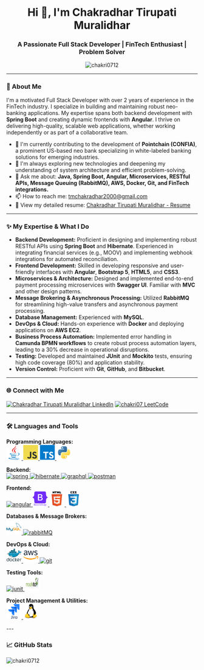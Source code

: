 <h1 align="center">Hi 👋, I'm Chakradhar Tirupati Muralidhar</h1>
<h3 align="center">A Passionate Full Stack Developer | FinTech Enthusiast | Problem Solver</h3>

<p align="center">
  <img src="https://komarev.com/ghpvc/?username=chakri0712&label=Profile%20views&color=0e75b6&style=flat" alt="chakri0712" />
</p>

---

### 🚀 About Me

I'm a motivated Full Stack Developer with over 2 years of experience in the FinTech industry. I specialize in building and maintaining robust neo-banking applications. My expertise spans both backend development with **Spring Boot** and creating dynamic frontends with **Angular**. I thrive on delivering high-quality, scalable web applications, whether working independently or as part of a collaborative team.

- 🔭 I'm currently contributing to the development of **Pointchain (CONFIA)**, a prominent US-based neo bank specializing in white-labeled banking solutions for emerging industries.
- 🌱 I'm always exploring new technologies and deepening my understanding of system architecture and efficient problem-solving.
- 💬 Ask me about: **Java, Spring Boot, Angular, Microservices, RESTful APIs, Message Queuing (RabbitMQ), AWS, Docker, Git, and FinTech integrations.**
- 📫 How to reach me: [tmchakradhar2000@gmail.com](mailto:tmchakradhar2000@gmail.com)
- 📄 View my detailed resume: [Chakradhar Tirupati Muralidhar - Resume](https://drive.google.com/file/d/1uX-2tkJ8Vps-8mBFCsnnIosw8dG2Io4V/view?usp=sharing)

---

### ✨ My Expertise & What I Do

* **Backend Development:** Proficient in designing and implementing robust RESTful APIs using **Spring Boot** and **Hibernate**. Experienced in integrating financial services (e.g., MOOV) and implementing webhook integrations for automated reconciliation.
* **Frontend Development:** Skilled in developing responsive and user-friendly interfaces with **Angular**, **Bootstrap 5**, **HTML5**, and **CSS3**.
* **Microservices & Architecture:** Designed and implemented end-to-end payment processing microservices with **Swagger UI**. Familiar with **MVC** and other design patterns.
* **Message Brokering & Asynchronous Processing:** Utilized **RabbitMQ** for streamlining high-value transfers and asynchronous payment processing.
* **Database Management:** Experienced with **MySQL**.
* **DevOps & Cloud:** Hands-on experience with **Docker** and deploying applications on **AWS EC2**.
* **Business Process Automation:** Implemented error handling in **Camunda BPMN workflows** to create robust process automation layers, leading to a 30% decrease in operational disruptions.
* **Testing:** Developed and maintained **JUnit** and **Mockito** tests, ensuring high code coverage (80%) and application stability.
* **Version Control:** Proficient with **Git**, **GitHub**, and **Bitbucket**.

---

### 🌐 Connect with Me

<p align="left">
    <a href="https://linkedin.com/in/chakradhar-tirupati-muralidhar-1bb993173" target="_blank"><img align="center" src="https://raw.githubusercontent.com/rahuldkjain/github-profile-readme-generator/master/src/images/icons/Social/linked-in-alt.svg" alt="Chakradhar Tirupati Muralidhar LinkedIn" height="30" width="40" /></a>
    <a href="https://www.leetcode.com/chakri07" target="_blank"><img align="center" src="https://raw.githubusercontent.com/rahuldkjain/github-profile-readme-generator/master/src/images/icons/Social/leet-code.svg" alt="chakri07 LeetCode" height="30" width="40" /></a>
    </p>

---
<h3 align="left">🛠️ Languages and Tools</h3>

<p align="left">
  <strong>Programming Languages:</strong><br>
  <a href="https://www.java.com" target="_blank" rel="noreferrer"> <img src="https://raw.githubusercontent.com/devicons/devicon/master/icons/java/java-original.svg" alt="java" width="40" height="40"/> </a>
  <a href="https://developer.mozilla.org/en-US/docs/Web/JavaScript" target="_blank" rel="noreferrer"> <img src="https://raw.githubusercontent.com/devicons/devicon/master/icons/javascript/javascript-original.svg" alt="javascript" width="40" height="40"/> </a>
  <a href="https://www.typescriptlang.org/" target="_blank" rel="noreferrer"> <img src="https://raw.githubusercontent.com/devicons/devicon/master/icons/typescript/typescript-original.svg" alt="typescript" width="40" height="40"/> </a>
  <a href="https://www.python.org" target="_blank" rel="noreferrer"> <img src="https://raw.githubusercontent.com/devicons/devicon/master/icons/python/python-original.svg" alt="python" width="40" height="40"/> </a>
</p>

<p align="left">
  <strong>Backend:</strong><br>
  <a href="https://spring.io/" target="_blank" rel="noreferrer"> <img src="https://www.vectorlogo.zone/logos/springio/springio-icon.svg" alt="spring" width="40" height="40"/> </a>
  <a href="https://hibernate.org/" target="_blank" rel="noreferrer"> <img src="https://www.vectorlogo.zone/logos/hibernate/hibernate-icon.svg" alt="hibernate" width="40" height="40"/> </a>
  <a href="https://graphql.org" target="_blank" rel="noreferrer"> <img src="https://www.vectorlogo.zone/logos/graphql/graphql-icon.svg" alt="graphql" width="40" height="40"/> </a>
  <a href="https://postman.com" target="_blank" rel="noreferrer"> <img src="https://www.vectorlogo.zone/logos/getpostman/getpostman-icon.svg" alt="postman" width="40" height="40"/> </a>
</p>

<p align="left">
  <strong>Frontend:</strong><br>
  <a href="https://angular.io" target="_blank" rel="noreferrer"> <img src="https://angular.io/assets/images/logos/angular/angular.svg" alt="angular" width="40" height="40"/> </a>
  <a href="https://getbootstrap.com" target="_blank" rel="noreferrer"> <img src="https://raw.githubusercontent.com/devicons/devicon/master/icons/bootstrap/bootstrap-plain-wordmark.svg" alt="bootstrap" width="40" height="40"/> </a>
  <a href="https://www.w3.org/html/" target="_blank" rel="noreferrer"> <img src="https://raw.githubusercontent.com/devicons/devicon/master/icons/html5/html5-original-wordmark.svg" alt="html5" width="40" height="40"/> </a>
  <a href="https://www.w3schools.com/css/" target="_blank" rel="noreferrer"> <img src="https://raw.githubusercontent.com/devicons/devicon/master/icons/css3/css3-original-wordmark.svg" alt="css3" width="40" height="40"/> </a>
</p>

<p align="left">
  <strong>Databases & Message Brokers:</strong><br>
  <a href="https://www.mysql.com/" target="_blank" rel="noreferrer"> <img src="https://raw.githubusercontent.com/devicons/devicon/master/icons/mysql/mysql-original-wordmark.svg" alt="mysql" width="40" height="40"/> </a>
  <a href="https://www.rabbitmq.com" target="_blank" rel="noreferrer"> <img src="https://www.vectorlogo.zone/logos/rabbitmq/rabbitmq-icon.svg" alt="rabbitMQ" width="40" height="40"/> </a>
</p>

<p align="left">
  <strong>DevOps & Cloud:</strong><br>
  <a href="https://www.docker.com/" target="_blank" rel="noreferrer"> <img src="https://raw.githubusercontent.com/devicons/devicon/master/icons/docker/docker-original-wordmark.svg" alt="docker" width="40" height="40"/> </a>
  <a href="https://aws.amazon.com" target="_blank" rel="noreferrer"> <img src="https://raw.githubusercontent.com/devicons/devicon/master/icons/amazonwebservices/amazonwebservices-original-wordmark.svg" alt="aws" width="40" height="40"/> </a>
  <a href="https://git-scm.com/" target="_blank" rel="noreferrer"> <img src="https://www.vectorlogo.zone/logos/git-scm/git-scm-icon.svg" alt="git" width="40" height="40"/> </a>
</p>

<p align="left">
  <strong>Testing Tools:</strong><br>
  <a href="https://junit.org/junit5/" target="_blank" rel="noreferrer">
    <img src="https://junit.org/junit5/assets/img/junit5-logo.png" alt="junit" width="40" height="40"/>
  </a>
 <a href="https://site.mockito.org/" target="_blank" rel="noreferrer">
  <img src="https://raw.githubusercontent.com/mockito/mockito/main/config/javadoc/resources/org/mockito/logo.png" alt="Mockito" width="40" height="40"/>
</a>
</p>

<p align="left">
  <strong>Project Management & Utilities:</strong><br>
  <a href="https://www.atlassian.com/software/jira" target="_blank" rel="noreferrer"> <img src="https://raw.githubusercontent.com/devicons/devicon/master/icons/jira/jira-original-wordmark.svg" alt="jira" width="40" height="40"/> </a>
  <a href="https://www.linux.org/" target="_blank" rel="noreferrer"> <img src="https://raw.githubusercontent.com/devicons/devicon/master/icons/linux/linux-original.svg" alt="linux" width="40" height="40"/> </a>
</p>
---

### 📈 GitHub Stats

<p>
  <img align="left" src="https://github-readme-stats.vercel.app/api/top-langs?username=chakri0712&show_icons=true&locale=en&layout=compact&theme=vision-friendly-dark" alt="chakri0712" />
